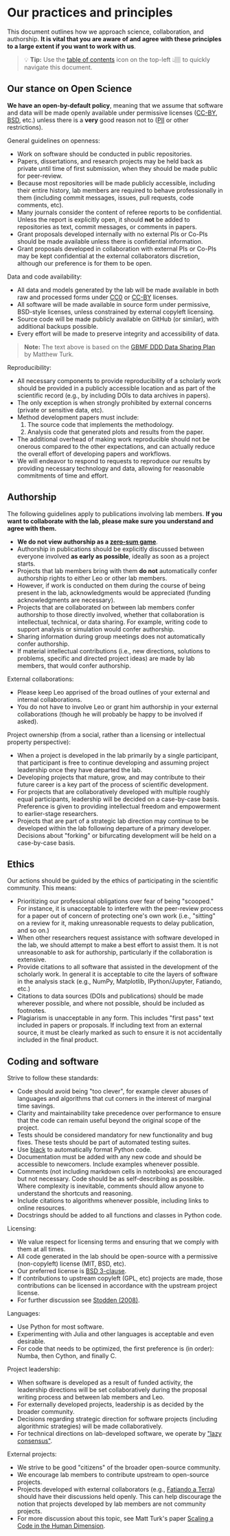 # Our practices and principles

This document outlines how we approach science, collaboration, and authorship.
**It is vital that you are aware of and agree with these principles to a large
extent if you want to work with us**.

> 💡 **Tip:** Use the [table of contents](https://github.blog/changelog/2021-04-13-table-of-contents-support-in-markdown-files/)
> icon on the top-left 👆🏽 to quickly navigate this document.

## Our stance on Open Science

**We have an open-by-default policy**, meaning that we assume that software and
data will be made openly available under permissive licenses
([CC-BY](https://creativecommons.org/licenses/by/4.0),
[BSD](https://opensource.org/licenses/BSD-3-Clause), etc.)
unless there is a  **very** good reason not to
([PII](https://en.wikipedia.org/wiki/Personally_identifiable_information) or
other restrictions).

General guidelines on openness:

* Work on software should be conducted in public repositories.
* Papers, dissertations, and research projects may be held back as private
  until time of first submission, when they should be made public for
  peer-review.
* Because most repositories will be made publicly accessible, including their
  entire history, lab members are required to behave professionally in them
  (including commit messages, issues, pull requests, code comments, etc).
* Many journals consider the content of referee reports to be confidential.
  Unless the report is explicitly open, it should **not** be added to
  repositories as text, commit messages, or comments in papers.
* Grant proposals developed internally with no external PIs or Co-PIs should be
  made available unless there is confidential information.
* Grant proposals developed in collaboration with external PIs or Co-PIs may be
  kept confidential at the external collaborators discretion, although our
  preference is for them to be open.

Data and code availability:

* All data and models generated by the lab will be made available in both raw
  and processed forms under
  [CC0](https://creativecommons.org/publicdomain/zero/1.0/) or
  [CC-BY](https://creativecommons.org/licenses/by/4.0) licenses.
* All software will be made available in source form under permissive,
  BSD-style licenses, unless constrained by external copyleft licensing.
* Source code will be made publicly available on GitHub (or similar),
  with additional backups possible.
* Every effort will be made to preserve integrity and accessibility of data.

> **Note:** The text above is based on the
> [GBMF DDD Data Sharing Plan](https://doi.org/10.6084/m9.figshare.1293561)
> by Matthew Turk.

Reproducibility:

* All necessary components to provide reproducibility of a scholarly work
  should be provided in a publicly accessible location and as part of the
  scientific record (e.g., by including DOIs to data archives in papers).
* The only exception is when strongly prohibited by external concerns (private
  or sensitive data, etc).
* Method development papers must include:
  1. The source code that implements the methodology.
  1. Analysis code that generated plots and results from the paper.
* The additional overhead of making work reproducible should not be onerous
  compared to the other expectations, and can actually reduce the overall
  effort of developing papers and workflows.
* We will endeavor to respond to requests to reproduce our results by providing
  necessary technology and data, allowing for reasonable commitments of time
  and effort.

## Authorship

The following guidelines apply to publications involving lab members.
**If you want to collaborate with the lab, please make sure you understand and
agree with them.**

* **We do not view authorship as a [zero-sum game](https://en.wikipedia.org/wiki/Zero-sum_game)**.
* Authorship in publications should be explicitly discussed between everyone
  involved **as early as possible**, ideally as soon as a project starts.
* Projects that lab members bring with them **do not** automatically confer
  authorship rights to either Leo or other lab members.
* However, if work is conducted on them during the course of being present in
  the lab, acknowledgments would be appreciated (funding acknowledgments are
  necessary).
* Projects that are collaborated on between lab members confer authorship to
  those directly involved, whether that collaboration is intellectual,
  technical, or data sharing. For example, writing code to support analysis or
  simulation would confer authorship.
* Sharing information during group meetings does not automatically confer
  authorship.
* If material intellectual contributions (i.e., new directions, solutions to
  problems, specific and directed project ideas) are made by lab members, that
  would confer authorship.

External collaborations:

* Please keep Leo apprised of the broad outlines of your external and internal
  collaborations.
* You do not have to involve Leo or grant him authorship in your external
  collaborations (though he will probably be happy to be involved if asked).

Project ownership (from a  social, rather than a licensing or intellectual
property perspective):

* When a project is developed in the lab primarily by a single participant,
  that participant is free to continue developing and assuming project
  leadership once they have departed the lab.
* Developing projects that mature, grow, and may contribute to their future
  career is a key part of the process of scientific development.
* For projects that are collaboratively developed with multiple roughly equal
  participants, leadership will be decided on a case-by-case basis. Preference
  is given to providing intellectual freedom and empowerment to earlier-stage
  researchers.
* Projects that are part of a strategic lab direction may continue to be
  developed within the lab following departure of a primary developer.
  Decisions about "forking" or bifurcating development will be held on a
  case-by-case basis.

## Ethics

Our actions should be guided by the ethics of participating in the scientific
community.
This means:

* Prioritizing our professional obligations over fear of being "scooped." For
  instance, it is unacceptable to interfere with the peer-review process for a
  paper out of concern of protecting one's own work (i.e., "sitting" on a
  review for it, making unreasonable requests to delay publication, and so on.)
* When other researchers request assistance with software developed in the lab,
  we should attempt to make a best effort to assist them. It is not
  unreasonable to ask for authorship, particularly if the collaboration is
  extensive.
* Provide citations to all software that assisted in the development of the
  scholarly work. In general it is acceptable to cite the layers of software in
  the analysis stack (e.g., NumPy, Matplotlib, IPython/Jupyter, Fatiando, etc.)
* Citations to data sources (DOIs and publications) should be made wherever
  possible, and where not possible, should be included as footnotes.
* Plagiarism is unacceptable in any form. This includes "first pass" text
  included in papers or proposals. If including text from an external source,
  it must be clearly marked as such to ensure it is not accidentally included
  in the final product.

## Coding and software

Strive to follow these standards:

* Code should avoid being "too clever", for example clever abuses of languages
  and algorithms that cut corners in the interest of marginal time savings.
* Clarity and maintainability take precedence over performance to ensure that
  the code can remain useful beyond the original scope of the project.
* Tests should be considered mandatory for new functionality and bug fixes.
  These tests should be part of automated testing suites.
* Use [black](https://github.com/psf/black) to automatically format Python code.
* Documentation must be added with any new code and should be accessible to
  newcomers. Include examples whenever possible.
* Comments (not including markdown cells in notebooks) are encouraged but not
  necessary. Code should be as self-describing as possible. Where complexity
  is inevitable, comments should allow anyone to  understand the shortcuts and
  reasoning.
* Include citations to algorithms whenever possible, including links to online
  resources.
* Docstrings should be added to all functions and classes in Python code.

Licensing:

* We value respect for licensing terms and ensuring that we comply with them at
  all times.
* All code generated in the lab should be open-source with a permissive
  (non-copyleft) license (MIT, BSD, etc).
* Our preferred license is [BSD 3-clause](https://opensource.org/licenses/BSD-3-Clause).
* If contributions to upstream copyleft (GPL, etc) projects are made, those
  contributions can be licensed in accordance with the upstream project license.
* For further discussion see [Stodden (2008)](https://doi.org/10.1109/MCSE.2009.19).

Languages:

* Use Python for most software.
* Experimenting with Julia and other languages is acceptable and even desirable.
* For code that needs to be optimized, the first preference is (in order):
  Numba, then Cython, and finally C.

Project leadership:

* When software is developed as a result of funded activity, the leadership
  directions will be set collaboratively during the proposal writing process and
  between lab members and Leo.
* For externally developed projects, leadership is as decided by the broader
  community.
* Decisions regarding strategic direction for software projects (including
  algorithmic strategies) will be made collaboratively.
* For technical directions on lab-developed software, we operate by
  ["lazy consensus"](https://rave.apache.org/docs/governance/lazyConsensus.html).

External projects:

* We strive to be good "citizens" of the broader open-source community.
* We encourage lab members to contribute upstream to open-source projects.
* Projects developed with external collaborators (e.g.,
  [Fatiando a Terra](https://www.fatiando.org)) should have their discussions
  held openly. This can help discourage the notion that projects developed by
  lab members are not community projects.
* For more discussion about this topic, see Matt Turk's paper
  [Scaling a Code in the Human Dimension](https://arxiv.org/abs/1301.7064).
